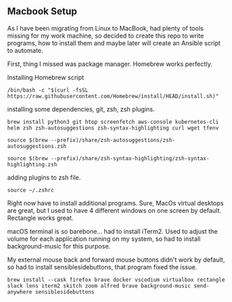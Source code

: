 
## Macbook Setup

  

As I have been migrating from Linux to MacBook, had plenty of tools missing for my work machine, so decided to create this repo to write programs, how to install them and maybe later will create an Ansible script to automate.

  

First, thing I missed was package manager.  Homebrew works perfectly.

  

Installing Homebrew script

    /bin/bash -c "$(curl -fsSL https://raw.githubusercontent.com/Homebrew/install/HEAD/install.sh)"
installing some dependencies, git, zsh, zsh plugins.

    brew install python3 git htop screenfetch aws-console kubernetes-cli helm zsh zsh-autosuggestions zsh-syntax-highlighting curl wget tfenv

    source $(brew --prefix)/share/zsh-autosuggestions/zsh-autosuggestions.zsh

    source $(brew --prefix)/share/zsh-syntax-highlighting/zsh-syntax-highlighting.zsh
adding plugins to zsh file.

    source ~/.zshrc
Right now have to install additional programs. Sure, MacOs virtual desktops are great, but I used to have 4 different windows on one screen by default. Rectangle works great.

macOS terminal is so barebone...  had to install iTerm2. 
Used to adjust the volume for each application running on my system, so had to install background-music for this purpose. 

My external mouse back and forward mouse buttons didn't work by default, so had to install sensiblesidebuttons, that program fixed the issue.

    brew install --cask firefox brave docker vscodium virtualbox rectangle slack lens iterm2 skitch zoom alfred brave background-music send-anywhere sensiblesidebuttons
